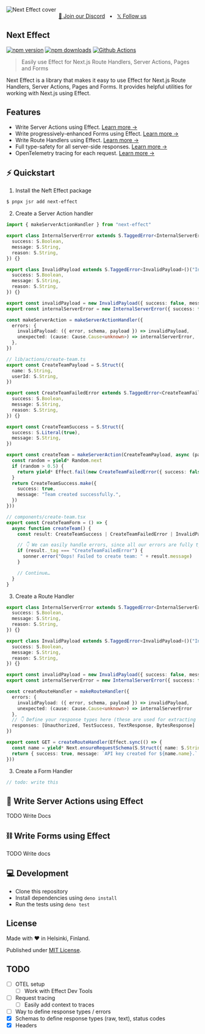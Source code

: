 <img src="https://raw.githubusercontent.com/useflytrap/next-effect/main/.github/assets/cover.png" alt="Next Effect cover" />

<div align="center">
  <a href="https://discord.gg/tQaADUfdeP">💬 Join our Discord</a>
  <span>&nbsp;&nbsp;•&nbsp;&nbsp;</span>
  <a href="https://x.com/useflytrap">𝕏 Follow us</a>
  <br />
</div>

## Next Effect

[![npm version][npm-version-src]][npm-href]
[![npm downloads][npm-downloads-src]][npm-href]
[![Github Actions][github-actions-src]][github-actions-href]

> Easily use Effect for Next.js Route Handlers, Server Actions, Pages and Forms

Next Effect is a library that makes it easy to use Effect for Next.js Route
Handlers, Server Actions, Pages and Forms. It provides helpful utilities for
working with Next.js using Effect.

## Features

- Write Server Actions using Effect. [Learn more →](#-server-actions)
- Write progressively-enhanced Forms using Effect. [Learn more →](#-forms)
- Write Route Handlers using Effect. [Learn more →](#-route-handlers)
- Full type-safety for all server-side responses. [Learn more →](#-type-safety)
- OpenTelemetry tracing for each request. [Learn more →](#-otel-tracing)

## ⚡️ Quickstart

1. Install the Neft Effect package

```sh
$ pnpx jsr add next-effect
```

2. Create a Server Action handler

```typescript
import { makeServerActionHandler } from "next-effect"

export class InternalServerError extends S.TaggedError<InternalServerError>()("InternalServerError", {
  success: S.Boolean,
  message: S.String,
  reason: S.String,
}) {}

export class InvalidPayload extends S.TaggedError<InvalidPayload>()("InvalidPayload", {
  success: S.Boolean,
  message: S.String,
  reason: S.String,
}) {}

export const invalidPayload = new InvalidPayload({ success: false, message: "Invalid payload", reason: 'invalid-payload' })
export const internalServerError = new InternalServerError({ success: false, message: "Internal server error", reason: 'internal-server-error' })

const makeServerAction = makeServerActionHandler({
  errors: {
    invalidPayload: ({ error, schema, payload }) => invalidPayload,
    unexpected: (cause: Cause.Cause<unknown>) => internalServerError,
  },
})

// lib/actions/create-team.ts
export const CreateTeamPayload = S.Struct({
  name: S.String,
  userId: S.String,
})

export const CreateTeamFailedError extends S.TaggedError<CreateTeamFailedError>()("CreateTeamFailedError", {
  success: S.Boolean,
  message: S.String,
  reason: S.String,
}) {}

export const CreateTeamSuccess = S.Struct({
  success: S.Literal(true),
  message: S.String,
})

export const createTeam = makeServerAction(CreateTeamPayload, async (payload: S.Schema.Type<typeof CreateTeamPayload>) => Effect.gen(function* () {
  const random = yield* Random.next
  if (random > 0.5) {
    return yield* Effect.fail(new CreateTeamFailedError({ success: false, message: "Failed to create team", reason: 'create-team-failed' }))
  }
  return CreateTeamSuccess.make({
    success: true,
    message: "Team created successfully.",
  })
}))

// components/create-team.tsx
export const CreateTeamForm = () => {
  async function createTeam() {
    const result: CreateTeamSuccess | CreateTeamFailedError | InvalidPayload | InternalServerError = await createTeam({ name: 'John Doe', userId: '123' })

    // 👇 We can easily handle errors, since all our errors are fully typed
    if (result._tag === "CreateTeamFailedError") {
      sonner.error("Oops! Failed to create team: " + result.message)
    }

    // Continue…
  }
}
```

3. Create a Route Handler

```typescript
export class InternalServerError extends S.TaggedError<InternalServerError>()("InternalServerError", {
  success: S.Boolean,
  message: S.String,
  reason: S.String,
}) {}

export class InvalidPayload extends S.TaggedError<InvalidPayload>()("InvalidPayload", {
  success: S.Boolean,
  message: S.String,
  reason: S.String,
}) {}

export const invalidPayload = new InvalidPayload({ success: false, message: "Invalid payload", reason: 'invalid-payload' })
export const internalServerError = new InternalServerError({ success: false, message: "Internal server error", reason: 'internal-server-error' })

const createRouteHandler = makeRouteHandler({
  errors: {
    invalidPayload: ({ error, schema, payload }) => invalidPayload,
    unexpected: (cause: Cause.Cause<unknown>) => internalServerError
  },
  // 👇 Define your response types here (these are used for extracting response status codes, encoding etc.)
  responses: [Unauthorized, TestSuccess, TextResponse, BytesResponse]
})

export const GET = createRouteHandler(Effect.sync(() => {
  const name = yield* Next.ensureRequestSchema(S.Struct({ name: S.String }))
  return { success: true, message: `API key created for ${name.name}.` }
}))
```

3. Create a Form Handler

```typescript
// todo: write this
```

## 🎥 Write Server Actions using Effect

TODO Write Docs

## ⛓️ Write Forms using Effect

TODO Write docs

## 💻 Development

- Clone this repository
- Install dependencies using `deno install`
- Run the tests using `deno test`

## License

Made with ❤️ in Helsinki, Finland.

Published under [MIT License](./LICENSE).

## TODO

- [ ] OTEL setup
  - [ ] Work with Effect Dev Tools
- [ ] Request tracing
  - [ ] Easily add context to traces
- [ ] Way to define response types / errors
- [x] Schemas to define response types (raw, text), status codes
- [x] Headers

<!-- Links -->

[npm-href]: https://www.npmjs.com/package/notion-contentlayer
[github-actions-href]: https://github.com/useflytrap/notion-contentlayer/actions/workflows/ci.yml

<!-- Badges -->

[npm-version-src]: https://badgen.net/npm/v/notion-contentlayer?color=black
[npm-downloads-src]: https://badgen.net/npm/dw/notion-contentlayer?color=black
[prettier-src]: https://badgen.net/badge/style/prettier/black?icon=github
[github-actions-src]: https://github.com/useflytrap/notion-contentlayer/actions/workflows/ci.yml/badge.svg

